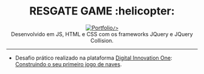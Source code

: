 <h1 align="center">RESGATE GAME  :helicopter:</h5>

<p align="center">
  <a href="https://lucasrmagalhaes.github.io/resgate-js/" target="_blank">
    <img 
         src="https://github.com/lucasrmagalhaes/resgate-js/blob/main/img/capa.jpg" 
         alt="Portfolio" 
         
    />
  </a>
  <br />
  Desenvolvido em JS, HTML e CSS com os frameworks JQuery e JQuery Collision.
</p>

<hr />

- Desafio prático realizado na plataforma [Digital Innovation One](https://web.digitalinnovation.one/home "Digital Innovation One"): [Construindo o seu primeiro jogo de naves](https://web.digitalinnovation.one/lab/construindo-o-seu-primeiro-jogo-de-naves/learning/9b0a44f2-ba17-49fc-ab1e-8658bd5861c7").
